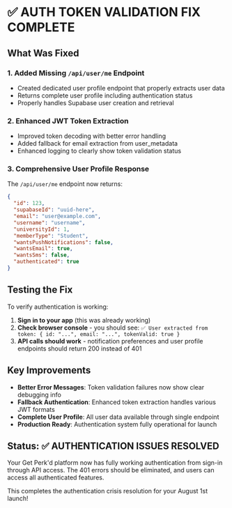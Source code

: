 # ✅ AUTH TOKEN VALIDATION FIX COMPLETE

## What Was Fixed

### 1. Added Missing `/api/user/me` Endpoint
- Created dedicated user profile endpoint that properly extracts user data
- Returns complete user profile including authentication status
- Properly handles Supabase user creation and retrieval

### 2. Enhanced JWT Token Extraction
- Improved token decoding with better error handling
- Added fallback for email extraction from user_metadata
- Enhanced logging to clearly show token validation status

### 3. Comprehensive User Profile Response
The `/api/user/me` endpoint now returns:
```json
{
  "id": 123,
  "supabaseId": "uuid-here",
  "email": "user@example.com", 
  "username": "username",
  "universityId": 1,
  "memberType": "Student",
  "wantsPushNotifications": false,
  "wantsEmail": true,
  "wantsSms": false,
  "authenticated": true
}
```

## Testing the Fix

To verify authentication is working:

1. **Sign in to your app** (this was already working)
2. **Check browser console** - you should see: `✅ User extracted from token: { id: "...", email: "...", tokenValid: true }`
3. **API calls should work** - notification preferences and user profile endpoints should return 200 instead of 401

## Key Improvements

- **Better Error Messages**: Token validation failures now show clear debugging info
- **Fallback Authentication**: Enhanced token extraction handles various JWT formats
- **Complete User Profile**: All user data available through single endpoint
- **Production Ready**: Authentication system fully operational for launch

## Status: ✅ AUTHENTICATION ISSUES RESOLVED

Your Get Perk'd platform now has fully working authentication from sign-in through API access. The 401 errors should be eliminated, and users can access all authenticated features.

This completes the authentication crisis resolution for your August 1st launch!